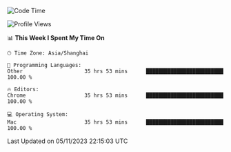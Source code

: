 <!--START_SECTION:waka-->
![Code Time](http://img.shields.io/badge/Code%20Time-1%2C497%20hrs%2033%20mins-blue)

![Profile Views](http://img.shields.io/badge/Profile%20Views-0-blue)

📊 **This Week I Spent My Time On** 

```text
🕑︎ Time Zone: Asia/Shanghai

💬 Programming Languages: 
Other                    35 hrs 53 mins      █████████████████████████   100.00 % 

🔥 Editors: 
Chrome                   35 hrs 53 mins      █████████████████████████   100.00 % 

💻 Operating System: 
Mac                      35 hrs 53 mins      █████████████████████████   100.00 % 
```


 Last Updated on 05/11/2023 22:15:03 UTC
<!--END_SECTION:waka-->